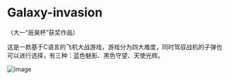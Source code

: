 # Galaxy-invasion

（大一“辰昊杯”获奖作品）

这是一款基于C语言的飞机大战游戏，游戏分为四大难度，同时驾驭战机的子弹也可以进行选择，有三种：蓝色魅影、黑色守望、天使光辉。

![image](http://github.com/itmyhome2013/readme_add_pic/raw/master/images/nongshalie.jpg)
